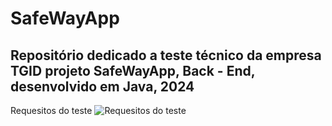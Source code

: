 # SafeWayApp
## Repositório dedicado a teste técnico da empresa TGID projeto SafeWayApp, Back - End, desenvolvido em Java, 2024

Requesitos do teste <img src="https://i.imgur.com/27QpdCw.png" alt="Requesitos do teste">
